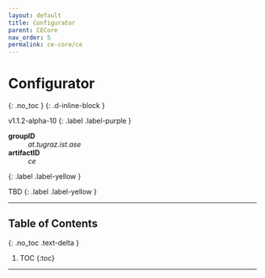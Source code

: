 ```yaml
---
layout: default
title: Configurator
parent: CECore
nav_order: 5
permalink: ce-core/ce
---
```


# Configurator
{: .no_toc }
{: .d-inline-block }

<span style = "text-transform: lowercase">v1.1.2-alpha-10</span>
{: .label .label-purple }

<dl style="width:400px;">
    <dt><strong>groupID</strong></dt>
    <dd style = "text-transform: lowercase"><em>at.tugraz.ist.ase</em></dd>
    <dt><strong>artifactID</strong></dt>
    <dd style = "text-transform: lowercase"><em>ce</em></dd>
</dl>{: .label .label-yellow }

TBD
{: .label .label-yellow }

<!-- Supports two modes: -->
<!-- 1. Compact mode -->
<!-- 2. Control mode -->

---

## Table of Contents
{: .no_toc .text-delta }

1. TOC
{:toc}

---

<!-- {% capture code %} -->
<!-- {% highlight java linenos %} -->
<!-- // create a configurator -->
<!-- Configurator configurator = new Configurator(kb, true, new FMSolutionTranslator()); -->

<!-- // initilize the configurator with KB or with not(KB) -->
<!-- configurator.initializeWithKB(); -->
<!-- // configurator.initializeWithNotKB(); -->

<!-- // identify solutions -->
<!-- configurator.find(43, 0); -->

<!-- // reset the configurator -->
<!-- configurator.reset(); -->

<!-- // print out the solutions -->
<!-- for (Solution s : configurator.getSolutions()) { -->
<!--     System.out.print(++counter + " " + s + " - "); -->
<!-- } -->

<!-- Sau khi reset, nếu thực hiện tìm lại thì sẽ lấy lại các solutions cũ. -->
<!-- {% endhighlight %} -->
<!-- {% endcapture %} -->
<!-- {% include fix_linenos.html code=code %} -->
<!-- {% assign code = nil %} -->

<!-- {: .highlight } -->
<!-- After resetting, -->

<!-- Example 1: Sử dụng vòng lặp tìm cho đến khi nào hết solutions thì dùng -->

<!-- Configurator configurator = new Configurator(kb, true, new FMSolutionTranslator()); -->
<!-- configurator.initializeWithKB(); -->

<!-- // Identify solutions -->
<!-- while (configurator.find(1, 0, null)) { -->
<!--     // Do something with the solution -->
<!--     } -->

<!-- configurator.reset(); -->